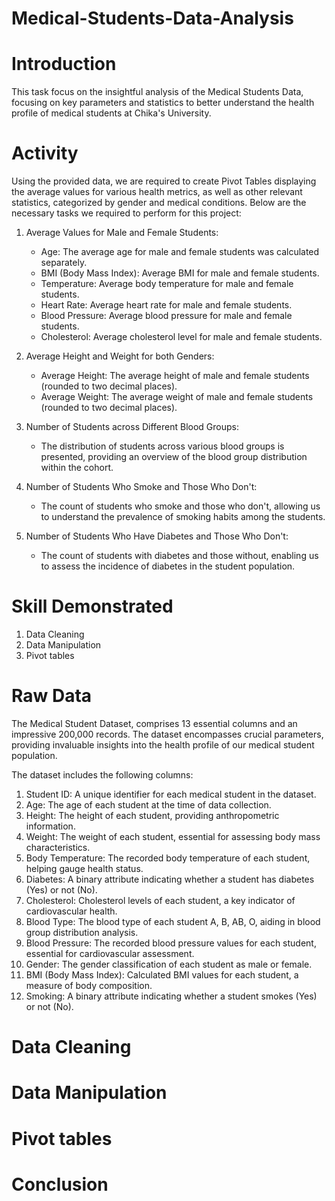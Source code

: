 # Medical-Students-Data-Analysis


# Introduction
This task focus on the insightful analysis of the Medical Students Data, focusing on key parameters and statistics to better understand the health profile of medical students at Chika's University.

# Activity
Using the provided data, we are required to create Pivot Tables displaying the average values for various health metrics, as well as other relevant statistics, categorized by gender and medical conditions. Below are the necessary tasks we required to perform for this project:

1. Average Values for Male and Female Students:
   - Age: The average age for male and female students was calculated separately.
   - BMI (Body Mass Index): Average BMI for male and female students.
   - Temperature: Average body temperature for male and female students.
   - Heart Rate: Average heart rate for male and female students.
   - Blood Pressure: Average blood pressure for male and female students.
   - Cholesterol: Average cholesterol level for male and female students.

2. Average Height and Weight for both Genders:
   - Average Height: The average height of male and female students (rounded to two decimal places).
   - Average Weight: The average weight of male and female students (rounded to two decimal places).

3. Number of Students across Different Blood Groups:
   - The distribution of students across various blood groups is presented, providing an overview of the blood group distribution within the cohort.

4. Number of Students Who Smoke and Those Who Don't:
   - The count of students who smoke and those who don't, allowing us to understand the prevalence of smoking habits among the students.

5. Number of Students Who Have Diabetes and Those Who Don't:
   - The count of students with diabetes and those without, enabling us to assess the incidence of diabetes in the student population.

# Skill Demonstrated
1. Data Cleaning
2. Data Manipulation
3. Pivot tables

# Raw Data
The Medical Student Dataset, comprises 13 essential columns and an impressive 200,000 records. The dataset encompasses crucial parameters, providing invaluable insights into the health profile of our medical student population.

The dataset includes the following columns:

1. Student ID: A unique identifier for each medical student in the dataset.
2. Age: The age of each student at the time of data collection.
3. Height: The height of each student, providing anthropometric information.
4. Weight: The weight of each student, essential for assessing body mass characteristics.
5. Body Temperature: The recorded body temperature of each student, helping gauge health status.
6. Diabetes: A binary attribute indicating whether a student has diabetes (Yes) or not (No).
7. Cholesterol: Cholesterol levels of each student, a key indicator of cardiovascular health.
8. Blood Type: The blood type of each student A, B, AB, O, aiding in blood group distribution analysis.
9. Blood Pressure: The recorded blood pressure values for each student, essential for cardiovascular assessment.
10. Gender: The gender classification of each student as male or female.
11. BMI (Body Mass Index): Calculated BMI values for each student, a measure of body composition.
12. Smoking: A binary attribute indicating whether a student smokes (Yes) or not (No).



# Data Cleaning

# Data Manipulation

# Pivot tables

# Conclusion
